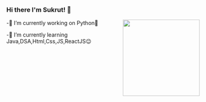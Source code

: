 ### Hi there I'm Sukrut! 👋   
<img align='right' src='https://user-images.githubusercontent.com/5713670/87202985-820dcb80-c2b6-11ea-9f56-7ec461c497c3.gif' width='200'>
-🔭 I’m currently working on Python🐍 

-🌱 I’m currently learning Java,DSA,Html,Css,JS,ReactJS😉  







<!--
**Sukrut3107/sukrut3107** is a ✨ _special_ ✨ repository because its `README.md` (this file) appears on your GitHub profile.

Here are some ideas to get you started:

- 
- 🌱 I’m currently learning Java,DSA,Html,Css,JS,ReactJS😉
- 👯 I’m looking to collaborate with other Geeks😎
- 🤔 I’m looking for help with 
- 💬 Ask me about ...
- 📫 How to reach me: ...
- 😄 Pronouns: ...
- ⚡ Fun fact: ...
-->

